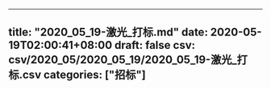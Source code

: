 
---
title: "2020_05_19-激光_打标.md"
date: 2020-05-19T02:00:41+08:00
draft: false
csv: csv/2020_05/2020_05_19/2020_05_19-激光_打标.csv
categories: ["招标"]
---
